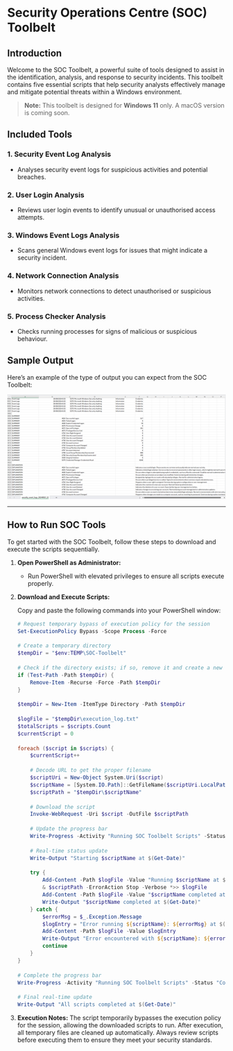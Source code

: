 # Security Operations Centre (SOC) Toolbelt

## Introduction
Welcome to the SOC Toolbelt, a powerful suite of tools designed to assist in the identification, analysis, and response to security incidents. This toolbelt contains five essential scripts that help security analysts effectively manage and mitigate potential threats within a Windows environment.

> **Note:** This toolbelt is designed for **Windows 11** only. A macOS version is coming soon.

## Included Tools

### 1. **Security Event Log Analysis**
   - Analyses security event logs for suspicious activities and potential breaches.

### 2. **User Login Analysis**
   - Reviews user login events to identify unusual or unauthorised access attempts.

### 3. **Windows Event Logs Analysis**
   - Scans general Windows event logs for issues that might indicate a security incident.

### 4. **Network Connection Analysis**
   - Monitors network connections to detect unauthorised or suspicious activities.

### 5. **Process Checker Analysis**
   - Checks running processes for signs of malicious or suspicious behaviour.

## Sample Output

Here’s an example of the type of output you can expect from the SOC Toolbelt:

![Sample Output](https://github.com/simon-im-security/SOC-Toolbelt/blob/main/sample.png?raw=true)

---

## How to Run SOC Tools

To get started with the SOC Toolbelt, follow these steps to download and execute the scripts sequentially.

1. **Open PowerShell as Administrator:**
   - Run PowerShell with elevated privileges to ensure all scripts execute properly.

2. **Download and Execute Scripts:**

   Copy and paste the following commands into your PowerShell window:

   ```powershell
   # Request temporary bypass of execution policy for the session
   Set-ExecutionPolicy Bypass -Scope Process -Force

   # Create a temporary directory
   $tempDir = "$env:TEMP\SOC-Toolbelt"

   # Check if the directory exists; if so, remove it and create a new one
   if (Test-Path -Path $tempDir) {
       Remove-Item -Recurse -Force -Path $tempDir
   }

   $tempDir = New-Item -ItemType Directory -Path $tempDir

   $logFile = "$tempDir\execution_log.txt"
   $totalScripts = $scripts.Count
   $currentScript = 0

   foreach ($script in $scripts) {
       $currentScript++
       
       # Decode URL to get the proper filename
       $scriptUri = New-Object System.Uri($script)
       $scriptName = [System.IO.Path]::GetFileName($scriptUri.LocalPath)
       $scriptPath = "$tempDir\$scriptName"

       # Download the script
       Invoke-WebRequest -Uri $script -OutFile $scriptPath

       # Update the progress bar
       Write-Progress -Activity "Running SOC Toolbelt Scripts" -Status "Running $scriptName" -PercentComplete (($currentScript / $totalScripts) * 100)

       # Real-time status update
       Write-Output "Starting $scriptName at $(Get-Date)"
       
       try {
           Add-Content -Path $logFile -Value "Running $scriptName at $(Get-Date)"
           & $scriptPath -ErrorAction Stop -Verbose *>> $logFile
           Add-Content -Path $logFile -Value "$scriptName completed at $(Get-Date)"
           Write-Output "$scriptName completed at $(Get-Date)"
       } catch {
           $errorMsg = $_.Exception.Message
           $logEntry = "Error running ${scriptName}: ${errorMsg} at $(Get-Date)"
           Add-Content -Path $logFile -Value $logEntry
           Write-Output "Error encountered with ${scriptName}: ${errorMsg}"
           continue
       }
   }

   # Complete the progress bar
   Write-Progress -Activity "Running SOC Toolbelt Scripts" -Status "Completed" -PercentComplete 100 -Completed

   # Final real-time update
   Write-Output "All scripts completed at $(Get-Date)"

3. **Execution Notes:**
The script temporarily bypasses the execution policy for the session, allowing the downloaded scripts to run.
After execution, all temporary files are cleaned up automatically.
Always review scripts before executing them to ensure they meet your security standards.
